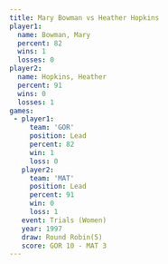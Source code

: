 ```yaml
---
title: Mary Bowman vs Heather Hopkins
player1:                
  name: Bowman, Mary    
  percent: 82           
  wins: 1               
  losses: 0             
player2:                
  name: Hopkins, Heather
  percent: 91           
  wins: 0               
  losses: 1             
games:
 - player1:        
     team: 'GOR'   
     position: Lead
     percent: 82   
     win: 1        
     loss: 0       
   player2:        
     team: 'MAT'   
     position: Lead
     percent: 91   
     win: 0        
     loss: 1       
   event: Trials (Women)
   year: 1997           
   draw: Round Robin(5) 
   score: GOR 10 - MAT 3
---
```

